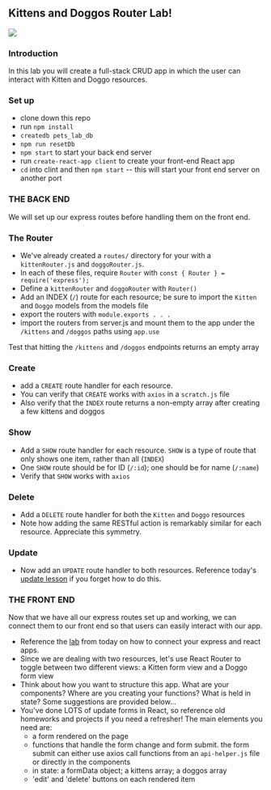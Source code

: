 ## Kittens and Doggos Router Lab!

![](https://media.giphy.com/media/X6HWNLjWi9rw7PLVSO/giphy.gif)

### Introduction
In this lab you will create a full-stack CRUD app in which the user can interact with Kitten and Doggo resources.

### Set up
- clone down this repo
- run `npm install`
- `createdb pets_lab_db`
- `npm run resetDb`
- `npm start` to start your back end server
- run `create-react-app client` to create your front-end React app
- `cd` into clint and then `npm start` -- this will start your front end server on another port


### THE BACK END
We will set up our express routes before handling them on the front end.

### The Router
- We've already created a `routes/` directory for your with a `kittenRouter.js` and `doggoRouter.js`.
- In each of these files, require `Router` with `const { Router } = require('express');`
- Define a `kittenRouter` and `doggoRouter` with `Router()`
- Add an INDEX (`/`) route for each resource; be sure to import the `Kitten` and `Doggo` models from the models file
- export the routers with `module.exports . . .`
- import the routers from server.js and mount them to the app under the `/kittens` and `/doggos` paths using `app.use`

Test that hitting the `/kittens` and `/doggos` endpoints returns an empty array

### Create
- add a `CREATE` route handler for each resource.
- You can verify that `CREATE` works with `axios` in a `scratch.js` file
- Also verify that the `INDEX` route returns a non-empty array after creating a few kittens and doggos

### Show
- Add a `SHOW` route handler for each resource. `SHOW` is a type of route that only shows one item, rather than all (`INDEX`)
- One `SHOW` route should be for ID (`/:id`); one should be for name (`/:name`)
- Verify that `SHOW` works with `axios`

### Delete
- Add a `DELETE` route handler for both the `Kitten` and `Doggo` resources
- Note how adding the same RESTful action is remarkably similar for each resource.  Appreciate this symmetry.

### Update
- Now add an `UPDATE` route handler to both resources. Reference today's [update lesson](https://git.generalassemb.ly/sei-nyc-pandas/update-lesson) if you forget how to do this.

### THE FRONT END
Now that we have all our express routes set up and working, we can connect them to our front end so that users can easily interact with our app.

- Reference the [lab](https://git.generalassemb.ly/sei-nyc-pandas/croquet_demo) from today on how to connect your express and react apps.
- Since we are dealing with two resources, let's use React Router to toggle between two different views: a Kitten form view and a Doggo form view
- Think about how you want to structure this app. What are your components? Where are you creating your functions? What is held in state? Some suggestions are provided below...
- You've done LOTS of update forms in React, so reference old homeworks and projects if you need a refresher! The main elements you need are:
  - a form rendered on the page
  - functions that handle the form change and form submit. the form submit can either use axios call functions from an `api-helper.js` file or directly in the components
  - in state: a formData object; a kittens array; a doggos array
  - 'edit' and 'delete' buttons on each rendered item



